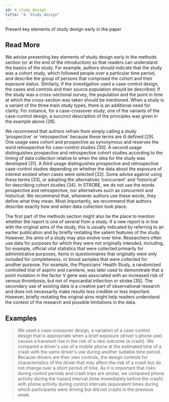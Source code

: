 ```yaml
---
id: 4_study_design
title: "4. Study design"
---
```

Present key elements of study design early in the paper

## Read More

We advise presenting key elements of study design early in the methods section (or at the end of the introduction) so that readers can understand the basics of the study. For example, authors should indicate that the study was a cohort study, which followed people over a particular time period, and describe the group of persons that comprised the cohort and their exposure status. Similarly, if the investigation used a case-control design, the cases and controls and their source population should be described. If the study was a cross-sectional survey, the population and the point in time at which the cross-section was taken should be mentioned. When a study is a variant of the three main study types, there is an additional need for clarity. For instance, for a case-crossover study, one of the variants of the case-control design, a succinct description of the principles was given in the example above [28].

We recommend that authors refrain from simply calling a study ‘prospective' or ‘retrospective' because these terms are ill defined [29]. One usage sees cohort and prospective as synonymous and reserves the word retrospective for case-control studies [30]. A second usage distinguishes prospective and retrospective cohort studies according to the timing of data collection relative to when the idea for the study was developed [31]. A third usage distinguishes prospective and retrospective case-control studies depending on whether the data about the exposure of interest existed when cases were selected [32]. Some advise against using these terms [33], or adopting the alternatives ‘concurrent' and ‘historical' for describing cohort studies [34]. In STROBE, we do not use the words prospective and retrospective, nor alternatives such as concurrent and historical. We recommend that, whenever authors use these words, they define what they mean. Most importantly, we recommend that authors describe exactly how and when data collection took place.

The first part of the methods section might also be the place to mention whether the report is one of several from a study. If a new report is in line with the original aims of the study, this is usually indicated by referring to an earlier publication and by briefly restating the salient features of the study. However, the aims of a study may also evolve over time. Researchers often use data for purposes for which they were not originally intended, including, for example, official vital statistics that were collected primarily for administrative purposes, items in questionnaires that originally were only included for completeness, or blood samples that were collected for another purpose. For example, the Physicians' Health Study, a randomized controlled trial of aspirin and carotene, was later used to demonstrate that a point mutation in the factor V gene was associated with an increased risk of venous thrombosis, but not of myocardial infarction or stroke [35]. The secondary use of existing data is a creative part of observational research and does not necessarily make results less credible or less important. However, briefly restating the original aims might help readers understand the context of the research and possible limitations in the data.

## Examples

> We used a case-crossover design, a variation of a case-control design that is appropriate when a brief exposure (driver's phone use) causes a transient rise in the risk of a rare outcome (a crash). We compared a driver's use of a mobile phone at the estimated time of a crash with the same driver's use during another suitable time period. Because drivers are their own controls, the design controls for characteristics of the driver that may affect the risk of a crash but do not change over a short period of time. As it is important that risks during control periods and crash trips are similar, we compared phone activity during the hazard interval (time immediately before the crash) with phone activity during control intervals (equivalent times during which participants were driving but did not crash) in the previous week